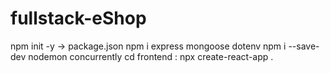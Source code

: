 # fullstack-eShop
npm init -y -> package.json
npm i express mongoose dotenv
npm i --save-dev nodemon concurrently
cd frontend : npx create-react-app .